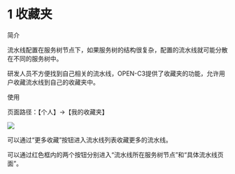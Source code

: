 # 1 收藏夹

简介

流水线配置在服务树节点下，如果服务树的结构很复杂，配置的流水线就可能分散在不同的服务树中。

研发人员不方便找到自己相关的流水线，OPEN-C3提供了收藏夹的功能，允许用户收藏流水线到自己的收藏夹中。

使用

页面路径：【个人】->【我的收藏夹】

![](/attachments/20250707004028_wps149.jpg)

可以通过“更多收藏”按钮进入流水线列表收藏更多的流水线。

可以通过红色框内的两个按钮分别进入“流水线所在服务树节点”和“具体流水线页面”。